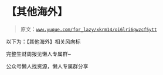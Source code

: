 # 【其他海外】

> 原文：[`www.yuque.com/for_lazy/xkrm14/oi6lri6qwzcf5ytt`](https://www.yuque.com/for_lazy/xkrm14/oi6lri6qwzcf5ytt)



以下为：【其他海外】相关风向标



完整生财周报见懒人专属群~



公众号懒人找资源，懒人专属群分享

